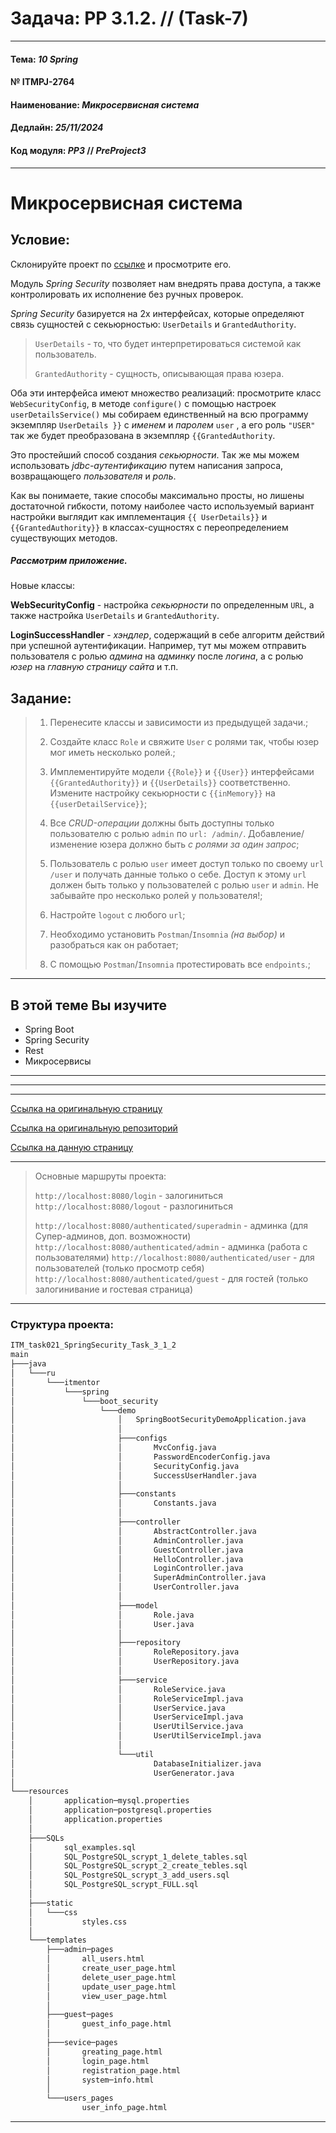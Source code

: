 # Задача: **PP 3.1.2.** // (Task-7)

---

#### Тема: _10 Spring_
#### № **ITMPJ-2764**
#### Наименование: _Микросервисная система_
#### Дедлайн: _25/11/2024_
#### Код модуля: _PP3_ //  _PreProject3_

---
# Микросервисная система

## Условие:

Склонируйте проект по [ссылке](https://github.com/VanderDT/Task-7) и просмотрите его.

Модуль _Spring Security_ позволяет нам внедрять права доступа, а также контролировать их исполнение без ручных проверок.

_Spring Security_ базируется на 2х интерфейсах, которые определяют связь сущностей с секьюрностью: `UserDetails` и `GrantedAuthority`.

> `UserDetails` - то, что будет интерпретироваться системой как пользователь.
>
> `GrantedAuthority` - сущность, описывающая права юзера.

Оба эти интерфейса имеют множество реализаций: просмотрите класс `WebSecurityConfig`, в методе `configure()` 
с помощью настроек `userDetailsService()` мы собираем единственный на всю программу экземпляр `UserDetails }}` 
с _именем_ и _паролем_ `user` , а его роль `"USER"` так же будет преобразована в экземпляр `{{GrantedAuthority`.

Это простейший способ создания _секьюрности_. Так же мы можем использовать _jdbc-аутентификацию_ 
путем написания запроса, возвращающего _пользователя_ и _роль_.

Как вы понимаете, такие способы максимально просты, но лишены достаточной гибкости, потому наиболее часто 
используемый вариант настройки выглядит как имплементация `{{ UserDetails}}` и `{{GrantedAuthority}}` 
в классах-сущностях с переопределением существующих методов.



##### Рассмотрим приложение.

Новые классы:

**WebSecurityConfig** - настройка _секьюрности_ по определенным `URL`, а также настройка `UserDetails` и `GrantedAuthority`.

**LoginSuccessHandler** -  _хэндлер_, содержащий в себе алгоритм действий при успешной аутентификации. Например, 
тут мы можем отправить пользователя с ролью _админа_ на _админку_ после _логина_, а с ролью _юзер_ 
на _главную страницу сайта_ и т.п.

## Задание:

> 1. Перенесите классы и зависимости из предыдущей задачи.;
> 
> 2. Создайте класс `Role` и свяжите `User` с ролями так, чтобы юзер мог иметь несколько ролей.;
>
> 3. Имплементируйте модели `{{Role}}` и `{{User}}` интерфейсами `{{GrantedAuthority}}` и `{{UserDetails}}` соответственно. 
> Измените настройку секьюрности с `{{inMemory}}` на `{{userDetailService}}`;
>
> 4. Все _CRUD-операции_ должны быть доступны только пользователю с ролью `admin` по `url: /admin/`. 
>  Добавление/ изменение юзера должно быть _с ролями за один запрос_;
>
> 5. Пользователь с ролью `user` имеет доступ только по своему `url` `/user` и получать данные только о себе. 
> Доступ к этому `url` должен быть только у пользователей с ролью `user` и `admin`. Не забывайте 
> про несколько ролей у пользователя!;
>
> 6. Настройте `logout` с любого `url`;
>
> 7. Необходимо установить `Postman`/`Insomnia` _(на выбор)_ и разобраться как он работает;
>
> 8. С помощью `Postman`/`Insomnia` протестировать все `endpoints`.;

---

## В этой теме Вы изучите
* Spring Boot
* Spring Security
* Rest
* Микросервисы

---

---

---

[Ссылка на оригинальную страницу](http://jira.it-mentor.tech/browse/ITMPJ-2764)

[Ссылка на оригинальную репозиторий](https://github.com/VanderDT/Task-7.git)

[Ссылка на данную страницу](https://github.com/yury-connect/ITM_task021_SpringSecurity_Task_3_1_2.git)

---

> Основные маршруты проекта:
>
> `http://localhost:8080/login` - залогиниться
> `http://localhost:8080/logout` - разлогиниться
>
> `http://localhost:8080/authenticated/superadmin` - админка (для Супер-админов, доп. возможности)
> `http://localhost:8080/authenticated/admin` - админка (работа с пользователями)
> `http://localhost:8080/authenticated/user` - для пользователей (только просмотр себя)
> `http://localhost:8080/authenticated/guest` - для гостей (только залогинивание и гостевая страница)
> 
> 

---

### Структура проекта:
```html
ITM_task021_SpringSecurity_Task_3_1_2
main
├───java
│   └───ru
│       └───itmentor
│           └───spring
│               └───boot_security
│                   └───demo
│                       │   SpringBootSecurityDemoApplication.java
│                       │
│                       ├───configs
│                       │       MvcConfig.java
│                       │       PasswordEncoderConfig.java
│                       │       SecurityConfig.java
│                       │       SuccessUserHandler.java
│                       │
│                       ├───constants
│                       │       Constants.java
│                       │
│                       ├───controller
│                       │       AbstractController.java
│                       │       AdminController.java
│                       │       GuestController.java
│                       │       HelloController.java
│                       │       LoginController.java
│                       │       SuperAdminController.java
│                       │       UserController.java
│                       │
│                       ├───model
│                       │       Role.java
│                       │       User.java
│                       │
│                       ├───repository
│                       │       RoleRepository.java
│                       │       UserRepository.java
│                       │
│                       ├───service
│                       │       RoleService.java
│                       │       RoleServiceImpl.java
│                       │       UserService.java
│                       │       UserServiceImpl.java
│                       │       UserUtilService.java
│                       │       UserUtilServiceImpl.java
│                       │
│                       └───util
│                               DatabaseInitializer.java
│                               UserGenerator.java
│
└───resources
    │       application─mysql.properties
    │       application─postgresql.properties
    │       application.properties
    │
    ├───SQLs
    │       sql_examples.sql
    │       SQL_PostgreSQL_scrypt_1_delete_tables.sql
    │       SQL_PostgreSQL_scrypt_2_create_tebles.sql
    │       SQL_PostgreSQL_scrypt_3_add_users.sql
    │       SQL_PostgreSQL_scrypt_FULL.sql
    │
    ├───static
    │   └───css
    │           styles.css
    │
    └───templates
        ├───admin─pages
        │       all_users.html
        │       create_user_page.html
        │       delete_user_page.html
        │       update_user_page.html
        │       view_user_page.html
        │
        ├───guest─pages
        │       guest_info_page.html
        │
        ├───sevice─pages
        │       greating_page.html
        │       login_page.html
        │       registration_page.html
        │       system─info.html
        │
        └───users_pages
                user_info_page.html

```

---


